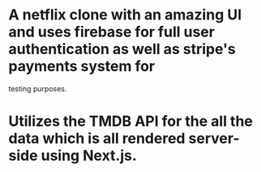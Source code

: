  # A netflix clone with an amazing UI and uses firebase for full user authentication as well as stripe's payments system for
  testing purposes.   
 # Utilizes the TMDB API for the all the data which is all rendered server-side using Next.js.
   
   
